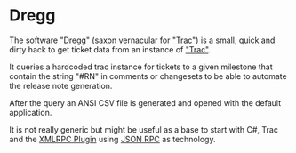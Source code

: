 ﻿# Dregg #

The software "Dregg" (saxon vernacular for ["Trac"][trac]) is a small, quick
and dirty hack to get ticket data from an instance of ["Trac"][trac].

It queries a hardcoded trac instance for tickets to a given milestone that
contain the string "#RN" in comments or changesets to be able to automate the
release note generation.

After the query an ANSI CSV file is generated and opened with the default
application.

It is not really generic but might be useful as a base to start with C#,
Trac and the [XMLRPC Plugin][xmlrpc] using [JSON RPC][jsonrpc] as technology.

[trac]:		https://trac.edgewall.org/					"Trac Bugtracker"
[xmlrpc]:	https://trac-hacks.org/wiki/XmlRpcPlugin	"Trac XML-RPC
Plugin"
[jsonrpc]:	https://en.wikipedia.org/wiki/JSON-RPC		"JSON-RPC is a remote
procedure call protocol encoded in JSON."